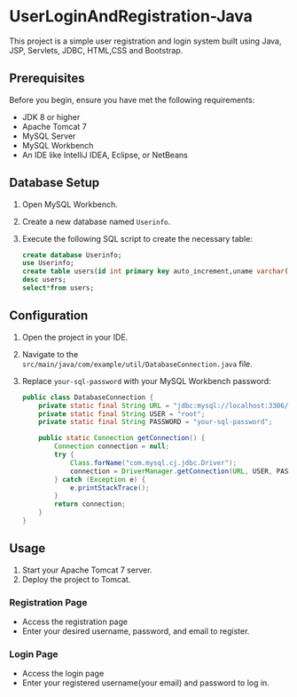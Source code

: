 # UserLoginAndRegistration-Java

This project is a simple user registration and login system built using Java, JSP, Servlets, JDBC, HTML,CSS and Bootstrap.

## Prerequisites

Before you begin, ensure you have met the following requirements:
- JDK 8 or higher
- Apache Tomcat 7
- MySQL Server
- MySQL Workbench
- An IDE like IntelliJ IDEA, Eclipse, or NetBeans


## Database Setup

1. Open MySQL Workbench.
2. Create a new database named `Userinfo`.
3. Execute the following SQL script to create the necessary table:

    ```sql
    create database Userinfo;
    use Userinfo;
    create table users(id int primary key auto_increment,uname varchar(50),upwd varchar(50),uemail varchar(50),umobile varchar(20));
    desc users;
    select*from users;
    ```

## Configuration

1. Open the project in your IDE.
2. Navigate to the `src/main/java/com/example/util/DatabaseConnection.java` file.
3. Replace `your-sql-password` with your MySQL Workbench password:

    ```java
    public class DatabaseConnection {
        private static final String URL = "jdbc:mysql://localhost:3306/userdb";
        private static final String USER = "root";
        private static final String PASSWORD = "your-sql-password";

        public static Connection getConnection() {
            Connection connection = null;
            try {
                Class.forName("com.mysql.cj.jdbc.Driver");
                connection = DriverManager.getConnection(URL, USER, PASSWORD);
            } catch (Exception e) {
                e.printStackTrace();
            }
            return connection;
        }
    }
    ```

## Usage

1. Start your Apache Tomcat 7 server.
2. Deploy the project to Tomcat.


### Registration Page

- Access the registration page 
- Enter your desired username, password, and email to register.

### Login Page

- Access the login page
- Enter your registered username(your email) and password to log in.


